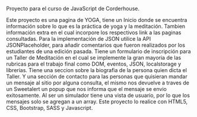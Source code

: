 Proyecto para el curso de JavaScript de Corderhouse.

Este proyecto es una pagina de YOGA, tiene un Inicio donde se encuentra información sobre lo que es la práctica de yoga y la meditación. Tambien información extra en el cual incorpore los respectivos link a las paginas consultadas.
Para la implementación de JSON utilice la API JSONPlaceholder, para añadir comentarios que fueron realizados por los estudiantes de una edición pasada.
Tiene un formulario de inscripción para un Taller de Meditación en el cual se implemente la gran mayoria de las rubricas para el trabajo final como DOM, eventos, JSON, localstorage y librerias.
Tiene una seccion sobre la biografia de la persona quien dicta el Taller.
Y una sección de contacto para las personas que quisieran mandar un mensaje al sitio por alguna consulta, el mismo nos devuelve a traves de un Sweetalert un popup que nos informa que el mensaje se envio exitosamente. Al ser un simulador tiene una vista de usuario, por lo que los mensajes solo se agregan a un array.
Este proyecto lo realice con HTML5, CSS, Bootstrap, SASS y Javascript.
